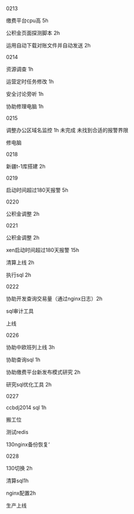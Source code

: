0213

缴费平台cpu高 5h

公积金页面探测脚本 2h

运用自动下载对账文件并自动发送 2h

0214

资源调查 1h

运营定时任务修改 1h

安全讨论旁听 1h

协助修理电脑 1h

0215

调整办公区域名监控 1h 未完成 未找到合适的报警界限

修电脑





0218

新疆t-1库搭建 2h

0219

启动时间超过180天报警 5h

0220 

公积金调整 2h

0221

公积金调整 2h

xen启动时间超过180天报警  15h

清算上线 2h

执行sql 2h

0222

协助开发查询交易量（通过nginx日志）2h

sql审计工具 

上线





0226

协助中欧班列上线  3h

协助查询sql 1h

协助缴费平台新发布模式研究 2h

研究sql优化工具 2h



0227

ccbdj2014 sql 1h

搬工位 

测试redis

130nginx备份恢复‘



0228

130切换 2h

清算sql1h

nginx配置2h

生产上线



